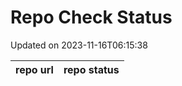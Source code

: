 # Repo Check Status

Updated on 2023-11-16T06:15:38

| repo url | repo status |
| -------- | -------- | 
